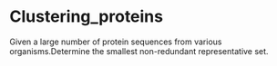# Clustering_proteins
Given a large number of protein sequences from various organisms.Determine the smallest non-redundant representative set.
